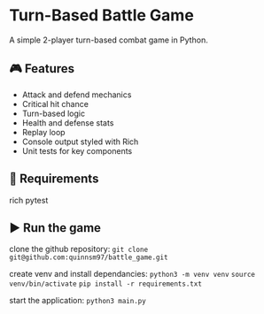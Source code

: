 # Turn-Based Battle Game

A simple 2-player turn-based combat game in Python.

## 🎮 Features
- Attack and defend mechanics
- Critical hit chance
- Turn-based logic
- Health and defense stats
- Replay loop
- Console output styled with Rich
- Unit tests for key components

## 🧰 Requirements
rich
pytest

## ▶️ Run the game
clone the github repository:
``` git clone git@github.com:quinnsm97/battle_game.git ```

create venv and install dependancies:
``` python3 -m venv venv ```
``` source venv/bin/activate ```
```pip install -r requirements.txt```

start the application:
```python3 main.py```
